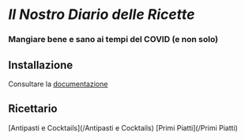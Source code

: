 # ***Il Nostro Diario delle Ricette***
### Mangiare bene e sano ai tempi del COVID (e non solo)

## Installazione
Consultare la [documentazione](utils/documentazione.pdf)

## Ricettario
[Antipasti e Cocktails](/Antipasti e Cocktails)
[Primi Piatti](/Primi Piatti)